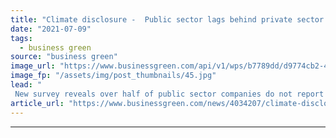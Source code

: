```yaml
---
title: "Climate disclosure -  Public sector lags behind private sector in reporting climate impacts"
date: "2021-07-09"
tags: 
  - business green
source: "business green"
image_url: "https://www.businessgreen.com/api/v1/wps/b7789dd/d9774cb2-4867-4ad8-a285-9d6a2100896a/4/accountant-1238598-1920-185x114.jpg"
image_fp: "/assets/img/post_thumbnails/45.jpg"
lead: "
 New survey reveals over half of public sector companies do not report on their climate impact ..."
article_url: "https://www.businessgreen.com/news/4034207/climate-disclosure-public-sector-lags-private-sector-reporting-climate-impacts"
---
```


---
